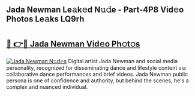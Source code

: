 ## Jada Newman Le𝚊k𝚎d N𝚞𝚍e - Part-4P8 Vid𝚎o Photos Le𝚊ks LQ9rh

# <h2><a href="http://fbe50v.evod.top/?m=Jada+Newman">🔗 👉🔴 Jada Newman Vid𝚎o Ph𝚘t𝚘s</a></h2>

[![Jada Newman N𝚞d𝚎s](https://i.imgur.com/8V9OHl7.gif)](http://fbe50v.evod.top/?m=Jada+Newman)
Digital artist Jada Newman and social media personality, recognized for disseminating dance and lifestyle content via collaborative dance performances and brief videos. Jada Newman public persona is one of confidence and authority, but behind the scenes, he's a complex and nuanced individual. 
